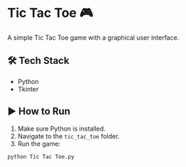 # Tic Tac Toe 🎮

A simple Tic Tac Toe game with a graphical user interface.

## 🛠️ Tech Stack
- Python
- Tkinter

## ▶️ How to Run
1. Make sure Python is installed.
2. Navigate to the `tic_tac_toe` folder.
3. Run the game:
```bash
python Tic Tac Toe.py
